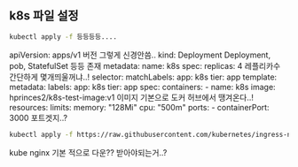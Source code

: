 ## k8s 파일 설정

```bash
kubectl apply -f 등등등등....
```

apiVersion: apps/v1  버전 그렇게 신경안씀..
kind: Deployment     Deployment, pob, StatefulSet 등등 존재
metadata:
  name: k8s
spec:
  replicas: 4        레플리카수 간단하게 몇개띄울꺼냐..!
  selector:
    matchLabels:
      app: k8s
      tier: app
  template:
    metadata:
      labels:
        app: k8s
        tier: app
    spec:
      containers:
      - name: k8s
        image: hprinces2/k8s-test-image:v1    이미지 기본으로 도커 허브에서 땡겨온다..!
        resources:
          limits:
            memory: "128Mi"
            cpu: "500m"
        ports:
        - containerPort: 3000                 포트겟지..?

```bash
kubectl apply -f https://raw.githubusercontent.com/kubernetes/ingress-nginx/controller-v1.2.0/deploy/static/provider/cloud/deploy.yaml
```

kube nginx 기본 적으로 다운?? 받아야되는거..?

